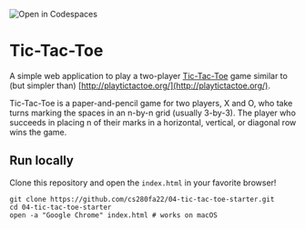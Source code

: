 ![Open in Codespaces](https://classroom.github.com/assets/open-in-codespaces-abfff4d4e15f9e1bd8274d9a39a0befe03a0632bb0f153d0ec72ff541cedbe34.svg)
# Tic-Tac-Toe

A simple web application to play a two-player [Tic-Tac-Toe](https://en.wikipedia.org/wiki/Tic-tac-toe,) game similar to (but simpler than) [http://playtictactoe.org/](http://playtictactoe.org/).

Tic-Tac-Toe is a paper-and-pencil game for two players, X and O, who take turns marking the spaces in an n-by-n grid (usually 3-by-3). The player who succeeds in placing n of their marks in a horizontal, vertical, or diagonal row wins the game.


## Run locally

Clone this repository and open the `index.html` in your favorite browser!

```text
git clone https://github.com/cs280fa22/04-tic-tac-toe-starter.git
cd 04-tic-tac-toe-starter
open -a "Google Chrome" index.html # works on macOS
```